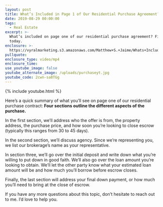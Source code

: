```yaml
---
layout: post
title: What’s Included in Page 1 of Our Residential Purchase Agreement?
date: 2019-08-29 00:00:00
tags:
  - Real Estate
excerpt: >-
  What’s included on page one of our residential purchase agreement? Find out
  today.
enclosure: >-
  https://vyralmarketing.s3.amazonaws.com/Matthew+S.+Jaime/Whats+Included+in+Page+1+of+Our+Residential+Purchase+Agreement_.mp4
pullquote:
enclosure_type: video/mp4
enclosure_time:
use_youtube_image: false
youtube_alternate_image: /uploads/purchaseyt.jpg
youtube_code: 2cwn-sa8TGg
---
```


{% include youtube.html %}

Here’s a quick summary of what you’ll see on page one of our residential purchase contract: **Four sections outline the different aspects of the purchase.** &nbsp;

In the first section, we’ll address who the offer is from, the property address, the purchase price, and how soon you’re looking to close escrow (typically this ranges from 30 to 45 days).&nbsp;

In the second section, we’ll discuss agency. Since we’re representing you, we list our brokerage’s name as your representative.

In section three, we’ll go over the initial deposit and write down what you’re willing to put down in good faith. We’ll also go over the loan amount you’re looking to obtain. We’ll let the other party know what your estimated loan amount will be and how much you’ll borrow before escrow closes.&nbsp;

Finally, the last section will address your final down payment, or how much you’ll need to bring at the close of escrow.&nbsp;

If you have any more questions about this topic, don’t hesitate to reach out to me. I’d love to help you.